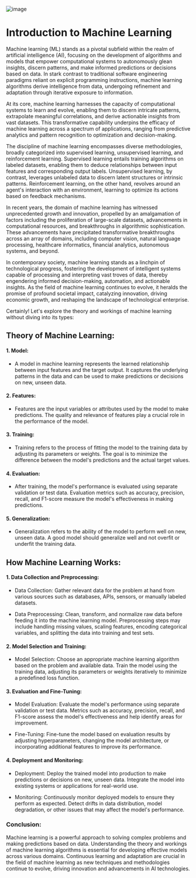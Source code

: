 
![image](https://github.com/Kevin-1001/Basics_of_Machine_Learning/assets/133469619/bdee7b86-537c-4669-82cf-aba9867c132b)


# Introduction to Machine Learning

Machine learning (ML) stands as a pivotal subfield within the realm of artificial intelligence (AI), focusing on the development of algorithms and models that empower computational systems to autonomously glean insights, discern patterns, and make informed predictions or decisions based on data. In stark contrast to traditional software engineering paradigms reliant on explicit programming instructions, machine learning algorithms derive intelligence from data, undergoing refinement and adaptation through iterative exposure to information.

At its core, machine learning harnesses the capacity of computational systems to learn and evolve, enabling them to discern intricate patterns, extrapolate meaningful correlations, and derive actionable insights from vast datasets. This transformative capability underpins the efficacy of machine learning across a spectrum of applications, ranging from predictive analytics and pattern recognition to optimization and decision-making.

The discipline of machine learning encompasses diverse methodologies, broadly categorized into supervised learning, unsupervised learning, and reinforcement learning. Supervised learning entails training algorithms on labeled datasets, enabling them to deduce relationships between input features and corresponding output labels. Unsupervised learning, by contrast, leverages unlabeled data to discern latent structures or intrinsic patterns. Reinforcement learning, on the other hand, revolves around an agent's interaction with an environment, learning to optimize its actions based on feedback mechanisms.

In recent years, the domain of machine learning has witnessed unprecedented growth and innovation, propelled by an amalgamation of factors including the proliferation of large-scale datasets, advancements in computational resources, and breakthroughs in algorithmic sophistication. These advancements have precipitated transformative breakthroughs across an array of domains, including computer vision, natural language processing, healthcare informatics, financial analytics, autonomous systems, and beyond.

In contemporary society, machine learning stands as a linchpin of technological progress, fostering the development of intelligent systems capable of processing and interpreting vast troves of data, thereby engendering informed decision-making, automation, and actionable insights. As the field of machine learning continues to evolve, it heralds the promise of profound societal impact, catalyzing innovation, driving economic growth, and reshaping the landscape of technological enterprise.

Certainly! Let's explore the theory and workings of machine learning without diving into its types:

## Theory of Machine Learning:

#### 1. **Model**:

- A model in machine learning represents the learned relationship between input features and the target output. It captures the underlying patterns in the data and can be used to make predictions or decisions on new, unseen data.

#### 2. **Features**:

- Features are the input variables or attributes used by the model to make predictions. The quality and relevance of features play a crucial role in the performance of the model.

#### 3. **Training**:

- Training refers to the process of fitting the model to the training data by adjusting its parameters or weights. The goal is to minimize the difference between the model's predictions and the actual target values.

#### 4. **Evaluation**:

- After training, the model's performance is evaluated using separate validation or test data. Evaluation metrics such as accuracy, precision, recall, and F1-score measure the model's effectiveness in making predictions.

#### 5. **Generalization**:

- Generalization refers to the ability of the model to perform well on new, unseen data. A good model should generalize well and not overfit or underfit the training data.

## How Machine Learning Works:

#### 1. **Data Collection and Preprocessing**:

- Data Collection: Gather relevant data for the problem at hand from various sources such as databases, APIs, sensors, or manually labeled datasets.
  
- Data Preprocessing: Clean, transform, and normalize raw data before feeding it into the machine learning model. Preprocessing steps may include handling missing values, scaling features, encoding categorical variables, and splitting the data into training and test sets.

#### 2. **Model Selection and Training**:

- Model Selection: Choose an appropriate machine learning algorithm based on the problem and available data. Train the model using the training data, adjusting its parameters or weights iteratively to minimize a predefined loss function.

#### 3. **Evaluation and Fine-Tuning**:

- Model Evaluation: Evaluate the model's performance using separate validation or test data. Metrics such as accuracy, precision, recall, and F1-score assess the model's effectiveness and help identify areas for improvement.
  
- Fine-Tuning: Fine-tune the model based on evaluation results by adjusting hyperparameters, changing the model architecture, or incorporating additional features to improve its performance.

#### 4. **Deployment and Monitoring**:

- Deployment: Deploy the trained model into production to make predictions or decisions on new, unseen data. Integrate the model into existing systems or applications for real-world use.
  
- Monitoring: Continuously monitor deployed models to ensure they perform as expected. Detect drifts in data distribution, model degradation, or other issues that may affect the model's performance.

### Conclusion:

Machine learning is a powerful approach to solving complex problems and making predictions based on data. Understanding the theory and workings of machine learning algorithms is essential for developing effective models across various domains. Continuous learning and adaptation are crucial in the field of machine learning as new techniques and methodologies continue to evolve, driving innovation and advancements in AI technologies.
